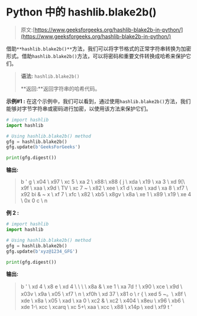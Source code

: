 # Python 中的 hashlib.blake2b()

> 原文:[https://www.geeksforgeeks.org/hashlib-blake2b-in-python/](https://www.geeksforgeeks.org/hashlib-blake2b-in-python/)

借助`**hashlib.blake2b()**`方法，我们可以将字节格式的正常字符串转换为加密形式。借助`hashlib.blake2b()`方法，可以将密码和重要文件转换成哈希来保护它们。

> **语法:** `hashlib.blake2b()`
> 
> **返回:**返回字符串的哈希代码。

**示例#1 :**
在这个示例中，我们可以看到，通过使用`hashlib.blake2b()`方法，我们能够对字节字符串或密码进行加密，以使用该方法来保护它们。

```py
# import hashlib
import hashlib

# Using hashlib.blake2b() method
gfg = hashlib.blake2b()
gfg.update(b'GeeksForGeeks')

print(gfg.digest())
```

**输出:**

> b ' g \ x04 \ x97 \ xc 5 \ xa 2 \ x88:\ x88 { j \ xda \ x19 \ xa 3 \ xd 9[\ x9f \ xaa \ x9d \ TV \ xc 7 ~ \ x82 \ xee \ x1 d \ xae \ xad \ xa 8 \ xf7 \ x92 bi & ~ x \ xf 7 \ xfc \ x82 \ xb5 \ x8gv \ x8a \ xe 1 \ x89 \ x19 \ xe 4 \ 0x 0 c \ n

**例 2 :**

```py
# import hashlib
import hashlib

# Using hashlib.blake2b() method
gfg = hashlib.blake2b()
gfg.update(b'xyz@1234_GFG')

print(gfg.digest())
```

**输出:**

> b ' \ xd 4 \ x8 e \ xd 4 \ \ \ \ x8a & \ xe 1 \ xa 7d！\ x90 \ xce \ x9d \ x03v \ x9a \ x05 \ xf7 \ n \ xf0h \ xd 37 \ x81 o \ r { \ xed 5 ~。\ x8f \ xde \ x8a \ x05 \ xad \ xa 0 \ xc2 & \ xc2 \ x404 \ x8eu \ x96 \ xb6 \ xde 1-\ xcc \ xcarq \ xc 5+\ xaa \ xcc \ x88 \ x14p \ xed \ xf9 t '